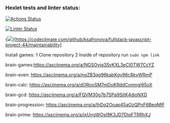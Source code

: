 ### Hexlet tests and linter status:
[![Actions Status](https://github.com/ksafronova/fullstack-javascript-project-44/actions/workflows/hexlet-check.yml/badge.svg)](https://github.com/ksafronova/fullstack-javascript-project-44/actions)

[![Linter Status](https://api.codeclimate.com/v1/badges/764ae4d5afb1ce74e403/maintainability)](https://codeclimate.com/github/ksafronova/fullstack-javascript-project-44/maintainability)

{<img src="https://api.codeclimate.com/v1/badges/764ae4d5afb1ce74e403/maintainability" />}[https://codeclimate.com/github/ksafronova/fullstack-javascript-project-44/maintainability]

Install games:
1 Clone repository
2 Inside of repository run `sudo npm link`

brain-games:https://asciinema.org/a/NGSOyjq3SvKXL3eCI0TW7CcYZ

brain-even: https://asciinema.org/a/ngZB3qg96kabKgv96c8kvWRmP 

brain-calc: https://asciinema.org/a/dORooSM7mDoKRddComngj95oX

brain-gcd: https://asciinema.org/a/FQVM30g7b7SPa9SitK4dioNXD

brain-progression: https://asciinema.org/a/lhDq2Ooap45aOzQPnF6BeqMlF

brain-prime: https://asciinema.org/a/ixUngWOsI9K3JD7DlqFTRRhXJ
